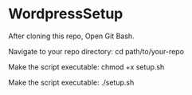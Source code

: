 # WordpressSetup

After cloning this repo, Open Git Bash.

Navigate to your repo directory:
cd path/to/your-repo

Make the script executable:
chmod +x setup.sh

Make the script executable:
./setup.sh